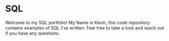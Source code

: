 # SQL
 
Welcome to my SQL portfolio! My Name is Kevin, this code repository contains examples of SQL I've written. Feel free to take a look and reach out if you have any questions.
